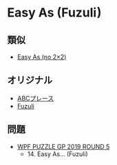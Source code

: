 # Easy As (Fuzuli)

## 類似
- [Easy As (no 2×2)](easyas_no2x2.md)

## オリジナル
- [ABCプレース](easyas.md)
- [Fuzuli](fuzuli.md)

## 問題
- [WPF PUZZLE GP 2019 ROUND 5](../questions/wpfpgp2019_5.md)
	- 14\. Easy As... (Fuzuli)
